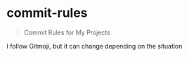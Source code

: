 # commit-rules
> Commit Rules for My Projects

I follow Gitmoji, but it can change depending on the situation
